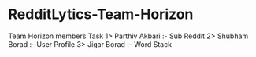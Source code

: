 # RedditLytics-Team-Horizon

Team Horizon members Task
1> Parthiv Akbari :-
    Sub Reddit
2> Shubham Borad :-
    User Profile
3> Jigar Borad :-
    Word Stack
